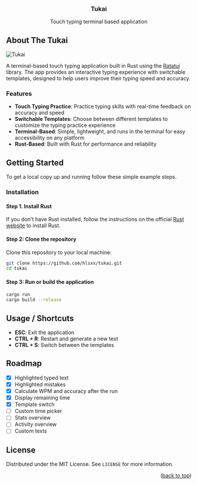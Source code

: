 <div align="center">
  <h3 align="center">Tukai</h3>

  <p align="center">
    Touch typing terminal based application
  </p>
</div>

## About The Tukai

![Tukai](https://github.com/hlsxx/tukai/blob/master/blob/example.gif)

A terminal-based touch typing application built in Rust using the [Ratatui](https://github.com/crossterm-rs/ratatui) library. The app provides an interactive typing experience with switchable templates, designed to help users improve their typing speed and accuracy.

### Features
- **Touch Typing Practice**: Practice typing skills with real-time feedback on accuracy and speed
- **Switchable Templates**: Choose between different templates to customize the typing practice experience
- **Terminal-Based**: Simple, lightweight, and runs in the terminal for easy accessibility on any platform
- **Rust-Based**: Built with Rust for performance and reliability

## Getting Started

To get a local copy up and running follow these simple example steps.

### Installation

#### Step 1. Install Rust
If you don't have Rust installed, follow the instructions on the official [Rust website](https://www.rust-lang.org/tools/install) to install Rust.

#### Step 2: Clone the repository

Clone this repository to your local machine:

```sh
git clone https://github.com/hlsxx/tukai.git
cd tukai
```
#### Step 3: Run or build the application
```sh
cargo run
cargo build --release
```

<!-- USAGE EXAMPLES -->
## Usage / Shortcuts

- **ESC**:  Exit the application
- **CTRL + R**:  Restart and generate a new text
- **CTRL + S**: Switch between the templates

<!-- ROADMAP -->
## Roadmap

- [x] Highlighted typed text
- [x] Highlighted mistakes
- [x] Calculate WPM and accuracy after the run
- [x] Display remaining time
- [x] Template switch
- [ ]  Custom time picker
- [ ]  Stats overview
- [ ]  Activity overview
- [ ]  Custom texts

<!-- LICENSE -->
## License

Distributed under the MIT License. See `LICENSE` for more information.

<p align="right">(<a href="#readme-top">back to top</a>)</p>

